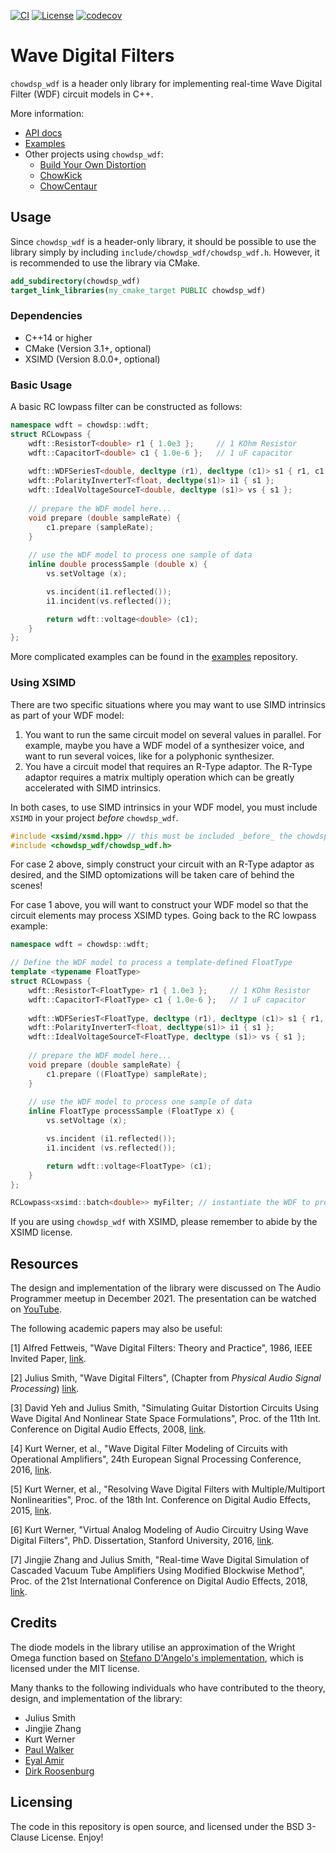 [![CI](https://github.com/Chowdhury-DSP/chowdsp_wdf/actions/workflows/test.yml/badge.svg)](https://github.com/Chowdhury-DSP/chowdsp_wdf/actions/workflows/test.yml)
[![License](https://img.shields.io/badge/License-BSD-blue.svg)](https://opensource.org/licenses/BSD-3-Clause)
[![codecov](https://codecov.io/gh/Chowdhury-DSP/chowdsp_wdf/branch/main/graph/badge.svg?token=DR1OKVN2KJ)](https://codecov.io/gh/Chowdhury-DSP/chowdsp_wdf)

# Wave Digital Filters

`chowdsp_wdf` is a header only library for implementing real-time
Wave Digital Filter (WDF) circuit models in C++.

More information:
- [API docs](https://ccrma.stanford.edu/~jatin/chowdsp/chowdsp_wdf)
- [Examples](https://github.com/jatinchowdhury18/WaveDigitalFilters)
- Other projects using `chowdsp_wdf`:
  - [Build Your Own Distortion](https://github.com/Chowdhury-DSP/BYOD)
  - [ChowKick](https://github.com/Chowdhury-DSP/ChowKick)
  - [ChowCentaur](https://github.com/jatinchowdhury18/KlonCentaur)

## Usage

Since `chowdsp_wdf` is a header-only library, it should be possible to use the library
simply by including `include/chowdsp_wdf/chowdsp_wdf.h`. However, it is recommended to
use the library via CMake.

```cmake
add_subdirectory(chowdsp_wdf)
target_link_libraries(my_cmake_target PUBLIC chowdsp_wdf)
```

### Dependencies
- C++14 or higher
- CMake (Version 3.1+, optional)
- XSIMD (Version 8.0.0+, optional)

### Basic Usage

A basic RC lowpass filter can be constructed as follows:
```cpp
namespace wdft = chowdsp::wdft;
struct RCLowpass {
    wdft::ResistorT<double> r1 { 1.0e3 };     // 1 KOhm Resistor
    wdft::CapacitorT<double> c1 { 1.0e-6 };   // 1 uF capacitor
    
    wdft::WDFSeriesT<double, decltype (r1), decltype (c1)> s1 { r1, c1 };   // series connection of r1 and c1
    wdft::PolarityInverterT<float, decltype(s1)> i1 { s1 };                 // invert polarity
    wdft::IdealVoltageSourceT<double, decltype (s1)> vs { s1 };             // input voltage source
    
    // prepare the WDF model here...
    void prepare (double sampleRate) {
        c1.prepare (sampleRate);
    }
    
    // use the WDF model to process one sample of data
    inline double processSample (double x) {
        vs.setVoltage (x);

        vs.incident(i1.reflected());
        i1.incident(vs.reflected());

        return wdft::voltage<double> (c1);
    }
};
```

More complicated examples can be found in the
[examples](https://github.com/jatinchowdhury18/WaveDigitalFilters) repository.

### Using XSIMD

There are two specific situations where you may want to use
SIMD intrinsics as part of your WDF model:
1. You want to run the same circuit model on several values in parallel. For example,
   maybe you have a WDF model of a synthesizer voice, and want to run several voices,
   like for a polyphonic synthesizer.
2. You have a circuit model that requires an R-Type adaptor. The R-Type adaptor requires
   a matrix multiply operation which can be greatly accelerated with SIMD intrinsics.

In both cases, to use SIMD intrinsics in your WDF model, you must include `XSIMD`
in your project _before_ `chowdsp_wdf`.

```cpp
#include <xsimd/xsmd.hpp> // this must be included _before_ the chowdsp_wdf header!
#include <chowdsp_wdf/chowdsp_wdf.h>
```

For case 2 above, simply construct your circuit with an R-Type adaptor as desired,
and the SIMD optomizations will be taken care of behind the scenes!

For case 1 above, you will want to construct your WDF model so that the circuit elements
may process XSIMD types. Going back to the RC lowpass example:
```cpp
namespace wdft = chowdsp::wdft;

// Define the WDF model to process a template-defined FloatType
template <typename FloatType>
struct RCLowpass {
    wdft::ResistorT<FloatType> r1 { 1.0e3 };     // 1 KOhm Resistor
    wdft::CapacitorT<FloatType> c1 { 1.0e-6 };   // 1 uF capacitor
    
    wdft::WDFSeriesT<FloatType, decltype (r1), decltype (c1)> s1 { r1, c1 };   // series connection of r1 and c1
    wdft::PolarityInverterT<float, decltype(s1)> i1 { s1 };                    // invert polarity
    wdft::IdealVoltageSourceT<FloatType, decltype (s1)> vs { s1 };             // input voltage source
    
    // prepare the WDF model here...
    void prepare (double sampleRate) {
        c1.prepare ((FloatType) sampleRate);
    }
    
    // use the WDF model to process one sample of data
    inline FloatType processSample (FloatType x) {
        vs.setVoltage (x);

        vs.incident (i1.reflected());
        i1.incident (vs.reflected());

        return wdft::voltage<FloatType> (c1);
    }
};

RCLowpass<xsimd::batch<double>> myFilter; // instantiate the WDF to process an XSIMD type!
```

If you are using `chowdsp_wdf` with XSIMD, please remember to abide by the XSIMD license.

## Resources

The design and implementation of the library were discussed on The Audio Programmer
meetup in December 2021. The presentation can be watched on [YouTube](https://www.youtube.com/watch?v=Auwf9z0k_7E&t=1s).

The following academic papers may also be useful:

[1] Alfred Fettweis, "Wave Digital Filters: Theory and Practice",
1986, IEEE Invited Paper,
[link](https://ieeexplore.ieee.org/stamp/stamp.jsp?arnumber=1457726).

[2] Julius Smith, "Wave Digital Filters", (Chapter from *Physical
Audio Signal Processing*) [link](https://ccrma.stanford.edu/~jos/pasp/Wave_Digital_Filters_I.html).

[3] David Yeh and Julius Smith, "Simulating Guitar Distortion Circuits
Using Wave Digital And Nonlinear State Space Formulations", Proc. of the
11th Int. Conference on Digital Audio Effects, 2008,
[link](http://legacy.spa.aalto.fi/dafx08/papers/dafx08_04.pdf).

[4] Kurt Werner, et al., "Wave Digital Filter Modeling of Circuits
with Operational Amplifiers", 24th European Signal Processing Conference,
2016, [link](https://www.eurasip.org/Proceedings/Eusipco/Eusipco2016/papers/1570255463.pdf).

[5] Kurt Werner, et al., "Resolving Wave Digital Filters with
Multiple/Multiport Nonlinearities", Proc. of the 18th Int. Conference
on Digital Audio Effects, 2015, [link](https://ccrma.stanford.edu/~jingjiez/portfolio/gtr-amp-sim/pdfs/Resolving%20Wave%20Digital%20Filters%20with%20MultipleMultiport%20Nonlinearities.pdf).

[6] Kurt Werner, "Virtual Analog Modeling of Audio Circuitry Using
Wave Digital Filters", PhD. Dissertation, Stanford University, 2016,
[link](https://stacks.stanford.edu/file/druid:jy057cz8322/KurtJamesWernerDissertation-augmented.pdf).

[7] Jingjie Zhang and Julius Smith, "Real-time Wave Digital Simulation
of Cascaded Vacuum Tube Amplifiers Using Modified Blockwise Method",
Proc. of the 21st International Conference on Digital Audio Effects,
2018, [link](https://www.dafx.de/paper-archive/2018/papers/DAFx2018_paper_25.pdf).

## Credits

The diode models in the library utilise an approximation of the Wright Omega
function based on [Stefano D'Angelo's implementation](https://www.dangelo.audio/dafx2019-omega.html),
which is licensed under the MIT license.

Many thanks to the following individuals who have contributed to the
theory, design, and implementation of the library:
- Julius Smith
- Jingjie Zhang
- Kurt Werner
- [Paul Walker](https://github.com/baconpaul)
- [Eyal Amir](https://github.com/eyalamirmusic)
- [Dirk Roosenburg](https://github.com/droosenb)

## Licensing

The code in this repository is open source, and licensed under the BSD 3-Clause License.
Enjoy!
